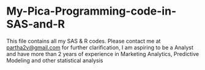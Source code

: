 # My-Pica-Programming-code-in-SAS-and-R
This file contains all my SAS &amp; R codes. Please contact me at partha2v@gmail.com for further clarification, I am aspiring to be a Analyst and have more than 2 years of experience in Marketing Analytics, Predictive Modeling and other statistical analysis

